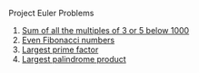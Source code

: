 Project Euler Problems
1. [Sum of all the multiples of 3 or 5 below 1000](./problem-1/problem-1.md)
2. [Even Fibonacci numbers](./problem-2/problem-2.md)
3. [Largest prime factor](./problem-3/problem-3.md)
4. [Largest palindrome product](./problem-4/problem-4.md)
